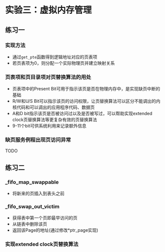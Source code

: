 # 实验三：虚拟内存管理

## 练习一

### 实现方法

* 通过`get_pte`函数得到逻辑地址对应的页表项
* 若页表项为0，则分配一个实际物理页并建立映射关系

### 页表项和页目录项对页替换算法的用处

* 页表项中的Present Bit可用于指示该页是否在物理内存中，是实现缺页中断的基础
* R/W和U/S Bit可以指示该页的访问权限，让页替换算法可以区分不能调出的内核代码和可以调出的应用程序代码、数据页
* A和D bit指示该页是否被访问过以及是否被写过，可以帮助实现extended clock页替换算法等更复杂有效的页替换算法
* 9-11个bit可供系统利用来记录额外信息

### 缺页服务例程出现页访问异常

TODO

## 练习二

### _fifo_map_swappable

* 将新来的页插入到表头之前

### _fifo_swap_out_victim

* 获得表中第一个页即最早访问的页
* 从链表中删除该页
* 返回该Page的地址(通过修改*ptr_page实现)

### 实现extended clock页替换算法



